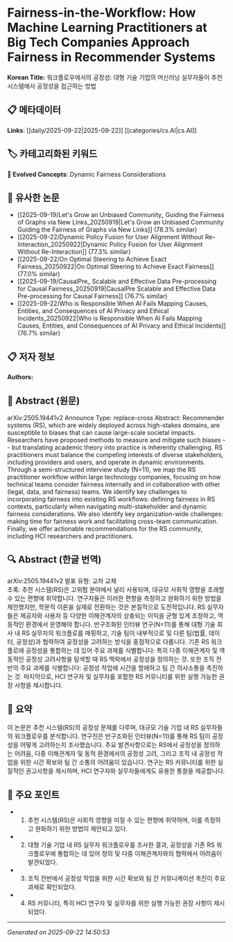 # Fairness-in-the-Workflow: How Machine Learning Practitioners at Big Tech Companies Approach Fairness in Recommender Systems

**Korean Title:** 워크플로우에서의 공정성: 대형 기술 기업의 머신러닝 실무자들이 추천 시스템에서 공정성을 접근하는 방법

## 📋 메타데이터

**Links**: [[daily/2025-09-22|2025-09-22]] [[categories/cs.AI|cs.AI]]

## 🏷️ 카테고리화된 키워드
**🚀 Evolved Concepts**: Dynamic Fairness Considerations

## 🔗 유사한 논문
- [[2025-09-19/Let's Grow an Unbiased Community_ Guiding the Fairness of Graphs via New Links_20250919|Let's Grow an Unbiased Community Guiding the Fairness of Graphs via New Links]] (78.3% similar)
- [[2025-09-22/Dynamic Policy Fusion for User Alignment Without Re-Interaction_20250922|Dynamic Policy Fusion for User Alignment Without Re-Interaction]] (77.3% similar)
- [[2025-09-22/On Optimal Steering to Achieve Exact Fairness_20250922|On Optimal Steering to Achieve Exact Fairness]] (77.0% similar)
- [[2025-09-19/CausalPre_ Scalable and Effective Data Pre-processing for Causal Fairness_20250919|CausalPre Scalable and Effective Data Pre-processing for Causal Fairness]] (76.7% similar)
- [[2025-09-22/Who is Responsible When AI Fails Mapping Causes, Entities, and Consequences of AI Privacy and Ethical Incidents_20250922|Who is Responsible When AI Fails Mapping Causes, Entities, and Consequences of AI Privacy and Ethical Incidents]] (76.7% similar)

## 📋 저자 정보

**Authors:** 

## 📄 Abstract (원문)

arXiv:2505.19441v2 Announce Type: replace-cross 
Abstract: Recommender systems (RS), which are widely deployed across high-stakes domains, are susceptible to biases that can cause large-scale societal impacts. Researchers have proposed methods to measure and mitigate such biases -- but translating academic theory into practice is inherently challenging. RS practitioners must balance the competing interests of diverse stakeholders, including providers and users, and operate in dynamic environments. Through a semi-structured interview study (N=11), we map the RS practitioner workflow within large technology companies, focusing on how technical teams consider fairness internally and in collaboration with other (legal, data, and fairness) teams. We identify key challenges to incorporating fairness into existing RS workflows: defining fairness in RS contexts, particularly when navigating multi-stakeholder and dynamic fairness considerations. We also identify key organization-wide challenges: making time for fairness work and facilitating cross-team communication. Finally, we offer actionable recommendations for the RS community, including HCI researchers and practitioners.

## 🔍 Abstract (한글 번역)

arXiv:2505.19441v2 발표 유형: 교차 교체  
초록: 추천 시스템(RS)은 고위험 분야에서 널리 사용되며, 대규모 사회적 영향을 초래할 수 있는 편향에 취약합니다. 연구자들은 이러한 편향을 측정하고 완화하기 위한 방법을 제안했지만, 학문적 이론을 실제로 전환하는 것은 본질적으로 도전적입니다. RS 실무자들은 제공자와 사용자 등 다양한 이해관계자의 상충되는 이익을 균형 있게 조정하고, 역동적인 환경에서 운영해야 합니다. 반구조화된 인터뷰 연구(N=11)를 통해 대형 기술 회사 내 RS 실무자의 워크플로를 매핑하고, 기술 팀이 내부적으로 및 다른 팀(법률, 데이터, 공정성)과 협력하여 공정성을 고려하는 방식을 중점적으로 다룹니다. 기존 RS 워크플로에 공정성을 통합하는 데 있어 주요 과제를 식별합니다: 특히 다중 이해관계자 및 역동적인 공정성 고려사항을 탐색할 때 RS 맥락에서 공정성을 정의하는 것. 또한 조직 전반의 주요 과제를 식별합니다: 공정성 작업에 시간을 할애하고 팀 간 의사소통을 촉진하는 것. 마지막으로, HCI 연구자 및 실무자를 포함한 RS 커뮤니티를 위한 실행 가능한 권장 사항을 제시합니다.

## 📝 요약

이 논문은 추천 시스템(RS)의 공정성 문제를 다루며, 대규모 기술 기업 내 RS 실무자들의 워크플로우를 분석합니다. 연구진은 반구조화된 인터뷰(N=11)를 통해 RS 팀이 공정성을 어떻게 고려하는지 조사했습니다. 주요 발견사항으로는 RS에서 공정성을 정의하는 어려움, 다중 이해관계자 및 동적 환경에서의 공정성 고려, 그리고 조직 내 공정성 작업을 위한 시간 확보와 팀 간 소통의 어려움이 있습니다. 연구는 RS 커뮤니티를 위한 실질적인 권고사항을 제시하며, HCI 연구자와 실무자들에게도 유용한 통찰을 제공합니다.

## 🎯 주요 포인트

- 1. 추천 시스템(RS)은 사회적 영향을 미칠 수 있는 편향에 취약하며, 이를 측정하고 완화하기 위한 방법이 제안되고 있다.

- 2. 대형 기술 기업 내 RS 실무자 워크플로우를 조사한 결과, 공정성을 기존 RS 워크플로우에 통합하는 데 있어 정의 및 다중 이해관계자와의 협력에서 어려움이 발견되었다.

- 3. 조직 전반에서 공정성 작업을 위한 시간 확보와 팀 간 커뮤니케이션 촉진이 주요 과제로 확인되었다.

- 4. RS 커뮤니티, 특히 HCI 연구자 및 실무자를 위한 실행 가능한 권장 사항이 제시되었다.

---

*Generated on 2025-09-22 14:50:53*